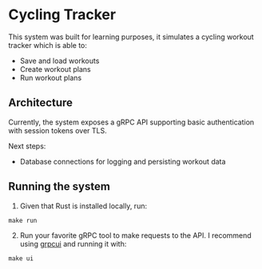 # Cycling Tracker

This system was built for learning purposes, it simulates a cycling workout tracker which is able to:
- Save and load workouts
- Create workout plans
- Run workout plans

## Architecture

Currently, the system exposes a gRPC API supporting basic authentication with session tokens over TLS.

Next steps:
- Database connections for logging and persisting workout data

## Running the system

1. Given that Rust is installed locally, run:
```
make run
```

2. Run your favorite gRPC tool to make requests to the API. I recommend using [grpcui](https://github.com/fullstorydev/grpcui) and running it with:
```
make ui
```
